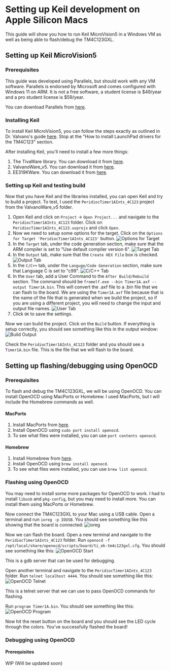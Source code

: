 # Setting up Keil development on Apple Silicon Macs
This guide will show you how to run Keil MicroVision5 in a Windows VM as well as being able to flash/debug the TM4C123GXL.

## Setting up Keil MicroVision5

### Prerequisites
This guide was developed using Parallels, but should work with any VM software. Parallels is endorsed by Microsoft and comes configured with Windows 11 on ARM. It is not a free software, a student license is $49/year and a pro student license is $59/year.

You can download Parallels from [here](https://www.parallels.com/products/desktop/download/).

### Installing Keil
To install Keil MicroVision5, you can follow the steps exactly as outlined in Dr. Valvano's guide [here](https://users.ece.utexas.edu/~valvano/EE445L/downloads.htm#Keil). Stop at the "How to install LaunchPad drivers for the TM4C123" section.

After installing Keil, you'll need to install a few more things:

1. The TivaWare library. You can download it from [here](http://www.ti.com/tool/sw-tm4c).
2. ValvanoWare_v5. You can download it from [here](http://users.ece.utexas.edu/~valvano/arm/ValvanoWareTM4C123v5.zip).
3. EE319KWare. You can download it from [here](http://users.ece.utexas.edu/%7Evalvano/Volume1/EE319K_Install.exe).

### Setting up Keil and testing build
Now that you have Keil and the libraries installed, you can open Keil and try to build a project. To test, I used the `PeridiocTimer1AInts_4C123` project from the ValvanoWare_v5 folder. 

1. Open Keil and click on `Project` -> `Open Project...` and navigate to the `PeridiocTimer1AInts_4C123` folder. Click on `PeridiocTimer1AInts_4C123.uvprojx` and click `Open`.
2. Now we need to setup some options for the target. Click on the `Options for Target 'PeridiocTimer1AInts_4C123'` button. 
![Options for Target](./assets/OptionsForTarget.png)
3. In the `Target` tab, under the code generation section, make sure that the ARM compiler is set to "Use default compiler version 6".
![Target Tab](./assets/TargetTab.png)
4. In the `Output` tab, make sure that the `Create HEX File` box is checked.
![Output Tab](./assets/OutputTab.png)
5. In the `C/C++` tab, under the `Languge/Code Generation` section, make sure that Language C is set to "c99".
![C/C++ Tab](./assets/CCTab.png)
6. In the `User` tab, add a User Command to the `After Build/Rebuild` section. The command should be `fromelf.exe --bin Timer1A.axf --output Timer1A.bin`. This will convert the .axf file to a .bin file that we can flash to the board. We are using the `Timer1A.axf` file because that is the name of the file that is generated when we build the project, so if you are using a different project, you will need to change the input and output file names.
![User Tab](./assets/UserTab.png)
7. Click `OK` to save the settings.

Now we can build the project. Click on the `Build` button. If everything is setup correctly, you should see something like this in the output window:
![Build Output](./assets/BuildOutput.png)

Check the `PeridiocTimer1AInts_4C123` folder and you should see a `Timer1A.bin` file. This is the file that we will flash to the board.

## Setting up flashing/debugging using OpenOCD

### Prerequisites
To flash and debug the TM4C123GXL, we will be using OpenOCD. You can install OpenOCD using MacPorts or Homebrew. I used MacPorts, but I will include the Homebrew commands as well.

#### MacPorts
1. Install MacPorts from [here](https://www.macports.org/install.php).
2. Install OpenOCD using `sudo port install openocd`.
3. To see what files were installed, you can use `port contents openocd`.

#### Homebrew
1. Install Homebrew from [here](https://brew.sh/).
2. Install OpenOCD using `brew install openocd`.
3. To see what files were installed, you can use `brew list openocd`.

### Flashing using OpenOCD
You may need to install some more packages for OpenOCD to work. I had to install `libusb` and `pkg-config`, but you may need to install more. You can install them using MacPorts or Homebrew.

Now connect the TM4C123GXL to your Mac using a USB cable. Open a terminal and run `ioreg -p IOUSB`. You should see something like this showing that the board is connected:
![ioreg](./assets/ioreg.png)

Now we can flash the board. Open a new terminal and navigate to the `PeridiocTimer1AInts_4C123` folder. Run `openocd -f /opt/local/share/openocd/scripts/board/ti_ek-tm4c123gxl.cfg`. You should see something like this:
![OpenOCD Start](./assets/OpenOCDStart.png)

This is a gdb server that can be used for debugging.

Open another terminal and navigate to the `PeridiocTimer1AInts_4C123` folder. Run `telnet localhost 4444`. You should see something like this:
![OpenOCD Telnet](./assets/OpenOCDTelnet.png)

This is a telnet server that we can use to pass OpenOCD commands for flashing.

Run `program Timer1A.bin`. You should see something like this:
![OpenOCD Program](./assets/OpenOCDProgram.png)

Now hit the reset button on the board and you should see the LED cycle through the colors. You've successfully flashed the board!

### Debugging using OpenOCD

#### Prerequisites
WIP (Will be updated soon)